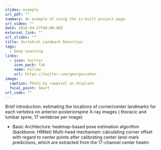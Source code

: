 ```yaml
---
slides: example
url_pdf: ""
summary: An example of using the in-built project page.
url_video: ""
date: 2016-04-27T00:00:00Z
external_link: ""
url_slides: ""
title: Vertebral Landmark Detection
tags:
  - Deep Learning
links:
  - icon: twitter
    icon_pack: fab
    name: Follow
    url: https://twitter.com/georgecushen
image:
  caption: Photo by rawpixel on Unsplash
  focal_point: Smart
url_code: ""
---
```

Brief introduction: estimating the locations of corner/center landmarks for each vertebra on anterior-posteriorspine X-ray images ( thoracic and lumbar spine, 17 vertebrae per image)

* Basic Architecture: heatmap-based pose estimation algorithm (backbone: HRNet)  Multi-head mechanism: calculating corner offset with regard to center points after calibrating center land-mark predictions, which are extracted from the 17-channel center heatm







![]()
